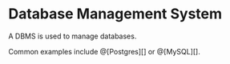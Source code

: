 # Database Management System

A DBMS is used to manage databases.

Common examples include @[Postgres][] or @[MySQL][].
